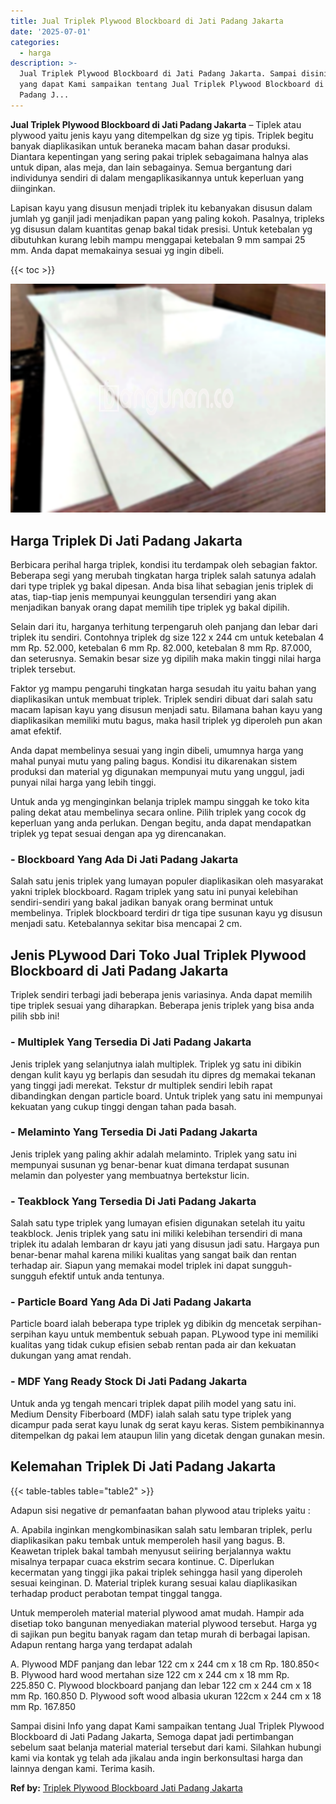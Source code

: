```yaml
---
title: Jual Triplek Plywood Blockboard di Jati Padang Jakarta
date: '2025-07-01'
categories:
  - harga
description: >-
  Jual Triplek Plywood Blockboard di Jati Padang Jakarta. Sampai disini Info
  yang dapat Kami sampaikan tentang Jual Triplek Plywood Blockboard di Jati
  Padang J...
---
```


**Jual Triplek Plywood Blockboard di Jati Padang Jakarta** – Tiplek atau plywood yaitu jenis kayu yang ditempelkan dg size yg tipis. Triplek begitu banyak diaplikasikan untuk beraneka macam bahan dasar produksi. Diantara kepentingan yang sering pakai triplek sebagaimana halnya alas untuk dipan, alas meja, dan lain sebagainya. Semua bergantung dari individunya sendiri di dalam mengaplikasikannya untuk keperluan yang diinginkan.

Lapisan kayu yang disusun menjadi triplek itu kebanyakan disusun dalam jumlah yg ganjil jadi menjadikan papan yang paling kokoh. Pasalnya, tripleks yg disusun dalam kuantitas genap bakal tidak presisi. Untuk ketebalan yg dibutuhkan kurang lebih mampu menggapai ketebalan 9 mm sampai 25 mm. Anda dapat memakainya sesuai yg ingin dibeli.

{{< toc >}}

![Jual Triplek Plywood Blockboard di Jati Padang Jakarta](/images/jual-triplek-murah-43.png)

## Harga Triplek Di Jati Padang Jakarta

Berbicara perihal harga triplek, kondisi itu terdampak oleh sebagian faktor. Beberapa segi yang merubah tingkatan harga triplek salah satunya adalah dari type triplek yg bakal dipesan. Anda bisa lihat sebagian jenis triplek di atas, tiap-tiap jenis mempunyai keunggulan tersendiri yang akan menjadikan banyak orang dapat memilih tipe triplek yg bakal dipilih.

Selain dari itu, harganya terhitung terpengaruh oleh panjang dan lebar dari triplek itu sendiri. Contohnya triplek dg size 122 x 244 cm untuk ketebalan 4 mm Rp. 52.000, ketebalan 6 mm Rp. 82.000, ketebalan 8 mm Rp. 87.000, dan seterusnya. Semakin besar size yg dipilih maka makin tinggi nilai harga triplek tersebut.

Faktor yg mampu pengaruhi tingkatan harga sesudah itu yaitu bahan yang diaplikasikan untuk membuat triplek. Triplek sendiri dibuat dari salah satu macam lapisan kayu yang disusun menjadi satu. Bilamana bahan kayu yang diaplikasikan memiliki mutu bagus, maka hasil triplek yg diperoleh pun akan amat efektif.

Anda dapat membelinya sesuai yang ingin dibeli, umumnya harga yang mahal punyai mutu yang paling bagus. Kondisi itu dikarenakan sistem produksi dan material yg digunakan mempunyai mutu yang unggul, jadi punyai nilai harga yang lebih tinggi.

Untuk anda yg menginginkan belanja triplek mampu singgah ke toko kita paling dekat atau membelinya secara online. Pilih triplek yang cocok dg keperluan yang anda perlukan. Dengan begitu, anda dapat mendapatkan triplek yg tepat sesuai dengan apa yg direncanakan.

### \- Blockboard Yang Ada Di Jati Padang Jakarta

Salah satu jenis triplek yang lumayan populer diaplikasikan oleh masyarakat yakni triplek blockboard. Ragam triplek yang satu ini punyai kelebihan sendiri-sendiri yang bakal jadikan banyak orang berminat untuk membelinya. Triplek blockboard terdiri dr tiga tipe susunan kayu yg disusun menjadi satu. Ketebalannya sekitar bisa mencapai 2 cm.

## Jenis PLywood Dari Toko Jual Triplek Plywood Blockboard di Jati Padang Jakarta

Triplek sendiri terbagi jadi beberapa jenis variasinya. Anda dapat memilih tipe triplek sesuai yang diharapkan. Beberapa jenis triplek yang bisa anda pilih sbb ini!

### \- Multiplek Yang Tersedia Di Jati Padang Jakarta

Jenis triplek yang selanjutnya ialah multiplek. Triplek yg satu ini dibikin dengan kulit kayu yg berlapis dan sesudah itu dipres dg memakai tekanan yang tinggi jadi merekat. Tekstur dr multiplek sendiri lebih rapat dibandingkan dengan particle board. Untuk triplek yang satu ini mempunyai kekuatan yang cukup tinggi dengan tahan pada basah.

### \- Melaminto Yang Tersedia Di Jati Padang Jakarta

Jenis triplek yang paling akhir adalah melaminto. Triplek yang satu ini mempunyai susunan yg benar-benar kuat dimana terdapat susunan melamin dan polyester yang membuatnya bertekstur licin.

### \- Teakblock Yang Tersedia Di Jati Padang Jakarta

Salah satu type triplek yang lumayan efisien digunakan setelah itu yaitu teakblock. Jenis triplek yang satu ini miliki kelebihan tersendiri di mana triplek itu adalah lembaran dr kayu jati yang disusun jadi satu. Hargaya pun benar-benar mahal karena miliki kualitas yang sangat baik dan rentan terhadap air. Siapun yang memakai model triplek ini dapat sungguh-sungguh efektif untuk anda tentunya.

### \- Particle Board Yang Ada Di Jati Padang Jakarta

Particle board ialah beberapa type triplek yg dibikin dg mencetak serpihan-serpihan kayu untuk membentuk sebuah papan. PLywood type ini memiliki kualitas yang tidak cukup efisien sebab rentan pada air dan kekuatan dukungan yang amat rendah.

### \- MDF Yang Ready Stock Di Jati Padang Jakarta

Untuk anda yg tengah mencari triplek dapat pilih model yang satu ini. Medium Density Fiberboard (MDF) ialah salah satu type triplek yang dicampur pada serat kayu lunak dg serat kayu keras. Sistem pembikinannya ditempelkan dg pakai lem ataupun lilin yang dicetak dengan gunakan mesin.

## Kelemahan Triplek Di Jati Padang Jakarta

{{< table-tables table="table2" >}}

Adapun sisi negative dr pemanfaatan bahan plywood atau tripleks yaitu :

A. Apabila inginkan mengkombinasikan salah satu lembaran triplek, perlu diaplikasikan paku tembak untuk memperoleh hasil yang bagus. B. Keawetan triplek bakal tambah menyusut seiiring berjalannya waktu misalnya terpapar cuaca ekstrim secara kontinue. C. Diperlukan kecermatan yang tinggi jika pakai triplek sehingga hasil yang diperoleh sesuai keinginan. D. Material triplek kurang sesuai kalau diaplikasikan terhadap product perabotan tempat tinggal tangga.

Untuk memperoleh material material plywood amat mudah. Hampir ada disetiap toko bangunan menyediakan material plywood tersebut. Harga yg di sajikan pun begitu banyak ragam dan tetap murah di berbagai lapisan. Adapun rentang harga yang terdapat adalah

A. Plywood MDF panjang dan lebar 122 cm x 244 cm x 18 cm Rp. 180.850< B. Plywood hard wood mertahan size 122 cm x 244 cm x 18 mm Rp. 225.850 C. Plywood blockboard panjang dan lebar 122 cm x 244 cm x 18 mm Rp. 160.850 D. Plywood soft wood albasia ukuran 122cm x 244 cm x 18 mm Rp. 167.850

Sampai disini Info yang dapat Kami sampaikan tentang Jual Triplek Plywood Blockboard di Jati Padang Jakarta, Semoga dapat jadi pertimbangan sebelum saat belanja material material tersebut dari kami. Silahkan hubungi kami via kontak yg telah ada jikalau anda ingin berkonsultasi harga dan lainnya dengan kami. Terima kasih.

**Ref by:** [Triplek Plywood Blockboard Jati Padang Jakarta](https://id.wikipedia.org/wiki/Triplek)
